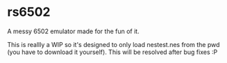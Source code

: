 # rs6502
A messy 6502 emulator made for the fun of it.

This is reallly a WIP so it's designed to only load nestest.nes from the pwd (you have to download it yourself).  This will be resolved after bug fixes :P
